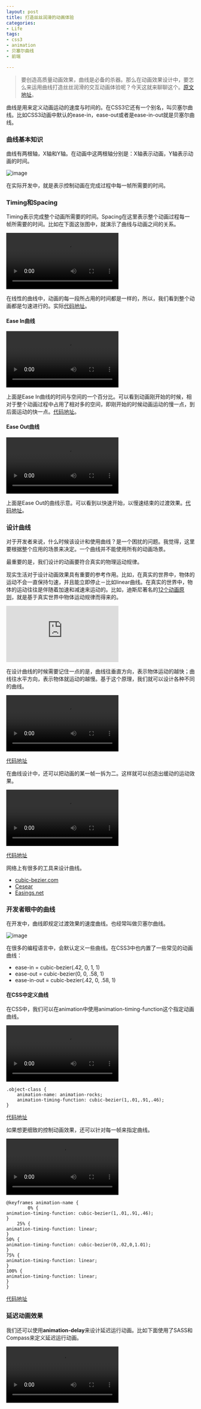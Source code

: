 ```yaml
---
layout: post
title: 打造丝丝润滑的动画体验
categories:
- Life
tags:
- css3
- animation
- 贝塞尔曲线
- 前端

---
```


> 要创造高质量动画效果，曲线是必备的杀器。那么在动画效果设计中，要怎么来运用曲线打造丝丝润滑的交互动画体验呢？今天这就来聊聊这个。[原文地址](https://medium.com/@ryan_brownhill/crafting-easing-curves-for-user-interfaces-34f39e1b4a43)。

曲线是用来定义动画运动的速度与时间的。在CSS3它还有一个别名，叫贝塞尔曲线。比如CSS3动画中默认的ease-in，ease-out或者是ease-in-out就是贝塞尔曲线。

### 曲线基本知识

曲线有两根轴，X轴和Y轴。在动画中这两根轴分别是：X轴表示动画，Y轴表示动画的时间。

![image](https://d262ilb51hltx0.cloudfront.net/max/800/1*yrj0VOEk_rciKIDglyvF-A.png)

在实际开发中，就是表示控制动画在完成过程中每一帧所需要的时间。

### Timing和Spacing

Timing表示完成整个动画所需要的时间。Spacing在这里表示整个动画过程每一帧所需要的时间。比如在下面这张图中，就演示了曲线与动画之间的关系。

<video loop="" video="" autoplay="" class="graf-image" data-image-id="1*fpHbdiO48eNmQzAZG8S2zQ.gif" data-width="762" data-height="366"><source src="https://d262ilb51hltx0.cloudfront.net/max/1600/1*fpHbdiO48eNmQzAZG8S2zQ.ogv" type="video/ogg"><source src="https://d262ilb51hltx0.cloudfront.net/max/1600/1*fpHbdiO48eNmQzAZG8S2zQ.mp4" type="video/mp4">Your browser does not support the video tag.</video>

在线性的曲线中，动画的每一段所占用的时间都是一样的，所以，我们看到整个动画都是匀速进行的。实际[代码地址](http://codepen.io/ryanbrownhill/pen/EjVdeY)。

#### Ease In曲线

<video loop="" video="" autoplay="" class="graf-image" data-image-id="1*7LJjBNRmXRhfAQV2kC2Z8g.gif" data-width="740" data-height="352"><source src="https://d262ilb51hltx0.cloudfront.net/max/1600/1*7LJjBNRmXRhfAQV2kC2Z8g.ogv" type="video/ogg"><source src="https://d262ilb51hltx0.cloudfront.net/max/1600/1*7LJjBNRmXRhfAQV2kC2Z8g.mp4" type="video/mp4">Your browser does not support the video tag.</video>

上面是Ease In曲线的时间与空间的一个百分比。可以看到动画刚开始的时候，相对于整个动画过程中占用了相对多的空间，即刚开始的时候动画运动的慢一点，到后面运动的快一点。[代码地址](http://codepen.io/ryanbrownhill/pen/VLvEre)。

#### Ease Out曲线

<video loop="" video="" autoplay="" class="graf-image" data-image-id="1*u2F7k1-MldDAVaR3HS456w.gif" data-width="724" data-height="362"><source src="https://d262ilb51hltx0.cloudfront.net/max/1600/1*u2F7k1-MldDAVaR3HS456w.ogv" type="video/ogg"><source src="https://d262ilb51hltx0.cloudfront.net/max/1600/1*u2F7k1-MldDAVaR3HS456w.mp4" type="video/mp4">Your browser does not support the video tag.</video>

上面是Ease Out的曲线示意。可以看到以快速开始，以慢速结束的过渡效果。[代码地址](http://codepen.io/ryanbrownhill/pen/MwaPBZ)。

### 设计曲线

对于开发者来说，什么时候该设计和使用曲线？是一个困扰的问题。我觉得，这里要根据整个应用的场景来决定。一个曲线并不能使用所有的动画场景。

最重要的是，我们设计的动画要符合真实的物理运动规律。

现实生活对于设计动画效果具有重要的参考作用。比如，在真实的世界中，物体的运动不会一直保持匀速，并且能立即停止－比如linear曲线。在真实的世界中，物体的运动往往是伴随着加速和减速来运动的。比如，迪斯尼著名的[12个动画原则](https://vimeo.com/93206523)，就是基于真实世界中物体运动规律而得来的。

<iframe scrolling="no" frameborder="0" id="player" src="https://player.vimeo.com/video/93206523?api=1&amp;referrer=https%3A%2F%2Fmedium.com%2Fmedia%2Fa5136e7cc9261a75e0fad063493487cf%3FmaxWidth%3D700" allowfullscreen="true"></iframe>

在设计曲线的时候需要记住一点的是，曲线往垂直方向，表示物体运动的越快；曲线往水平方向，表示物体就运动的越慢。基于这个原理，我们就可以设计各种不同的曲线。

<video loop="" video="" autoplay="" class="graf-image" data-image-id="1*AtW9LyqTeYScAwCShyoFxw.gif" data-width="1128" data-height="392"><source src="https://d262ilb51hltx0.cloudfront.net/max/1600/1*AtW9LyqTeYScAwCShyoFxw.ogv" type="video/ogg"><source src="https://d262ilb51hltx0.cloudfront.net/max/1600/1*AtW9LyqTeYScAwCShyoFxw.mp4" type="video/mp4">Your browser does not support the video tag.</video>

[代码地址](http://codepen.io/ryanbrownhill/pen/mJeQyq?editors=110)

在曲线设计中，还可以把动画的某一帧一拆为二。这样就可以创造出缓动的运动效果。

<video loop="" video="" autoplay="" class="graf-image" data-image-id="1*ENr717Pm2gm6ps4AvH39lQ.gif" data-width="788" data-height="758"><source src="https://d262ilb51hltx0.cloudfront.net/max/1600/1*ENr717Pm2gm6ps4AvH39lQ.ogv" type="video/ogg"><source src="https://d262ilb51hltx0.cloudfront.net/max/1600/1*ENr717Pm2gm6ps4AvH39lQ.mp4" type="video/mp4">Your browser does not support the video tag.</video>

[代码地址](http://codepen.io/ryanbrownhill/pen/zGrNwv?editors=110)

网络上有很多的工具来设计曲线。

 - [cubic-bezier.com](http://cubic-bezier.com/#.17,.67,.83,.67)
 - [Cesear](http://matthewlein.com/ceaser/)
 - [Easings.net](http://easings.net/)

### 开发者眼中的曲线

在开发中，曲线即规定过渡效果的速度曲线。也经常叫做贝塞尔曲线。

![image](https://d262ilb51hltx0.cloudfront.net/max/1654/1*vWeVRPeCyo8Ul6G7CPibLA.png)

在很多的编程语言中，会默认定义一些曲线。在CSS3中也内置了一些常见的动画曲线：

* ease-in = cubic-bezier(.42, 0, 1, 1)
* ease-out = cubic-bezier(0, 0, .58, 1)
* ease-in-out = cubic-bezier(.42, 0, .58, 1)

#### 在CSS中定义曲线

在CSS中，我们可以在animation中使用animation-timing-function这个指定动画曲线。

<video loop="" video="" autoplay="" class="graf-image" data-image-id="1*VhiXDe5IlAQ9ZKwDDloOzg.gif" data-width="538" data-height="532"><source src="https://d262ilb51hltx0.cloudfront.net/max/1600/1*VhiXDe5IlAQ9ZKwDDloOzg.ogv" type="video/ogg"><source src="https://d262ilb51hltx0.cloudfront.net/max/1600/1*VhiXDe5IlAQ9ZKwDDloOzg.mp4" type="video/mp4">Your browser does not support the video tag.</video>

	.object-class {
 		animation-name: animation-rocks;
 		animation-timing-function: cubic-bezier(1,.01,.91,.46);
	}	
	
[代码地址](http://codepen.io/ryanbrownhill/pen/JdYmqG)

如果想更细致的控制动画效果，还可以针对每一帧来指定曲线。

<video loop="" video="" autoplay="" class="graf-image" data-image-id="1*pIfuxLTA9waZJ4MVvBoHOg.gif" data-width="526" data-height="518"><source src="https://d262ilb51hltx0.cloudfront.net/max/1600/1*pIfuxLTA9waZJ4MVvBoHOg.ogv" type="video/ogg"><source src="https://d262ilb51hltx0.cloudfront.net/max/1600/1*pIfuxLTA9waZJ4MVvBoHOg.mp4" type="video/mp4">Your browser does not support the video tag.</video>

	@keyframes animation-name {
  			0% {
    animation-timing-function: cubic-bezier(1,.01,.91,.46);
  	}
  		25% {
    animation-timing-function: linear;
  	}
  	50% {
    animation-timing-function: cubic-bezier(0,.02,0,1.01);
  	}
  	75% {
    animation-timing-function: linear;
  	}
  	100% {
    animation-timing-function: linear;
  	}
	}
	
[代码地址](http://codepen.io/ryanbrownhill/pen/JdYejX)

### 延迟动画效果

我们还可以使用**animation-delay**来设计延迟运行动画。比如下面使用了SASS和Compass来定义延迟运行动画。

<video loop="" video="" autoplay="" class="graf-image" data-image-id="1*wz068HDsQ3byZZ1cHCJsfw.gif" data-width="450" data-height="305"><source src="https://d262ilb51hltx0.cloudfront.net/max/1600/1*wz068HDsQ3byZZ1cHCJsfw.ogv" type="video/ogg"><source src="https://d262ilb51hltx0.cloudfront.net/max/1600/1*wz068HDsQ3byZZ1cHCJsfw.mp4" type="video/mp4">Your browser does not support the video tag.</video>







